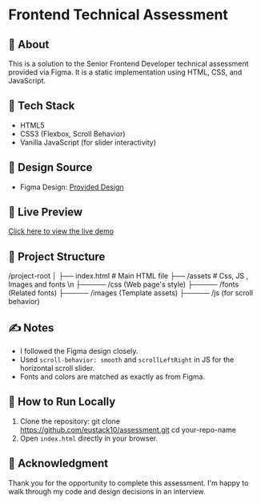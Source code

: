 # Frontend Technical Assessment

## 🧪 About
This is a solution to the Senior Frontend Developer technical assessment provided via Figma. It is a static implementation using HTML, CSS, and JavaScript.

## 🔧 Tech Stack
- HTML5
- CSS3 (Flexbox, Scroll Behavior)
- Vanilla JavaScript (for slider interactivity)

## 🎨 Design Source
- Figma Design: [Provided Design](https://www.figma.com/design/Y01If8ogqOuzBr4r5wzLsP/Technical-Assessment-%235?m=auto&t=u295hEJZ8RMH317z-6)

## 🚀 Live Preview
[Click here to view the live demo](https://eustack10.github.io/assessment/)  


## 📁 Project Structure
/project-root
│
├── index.html # Main HTML file
├── /assets # Css, JS , Images and fonts \n
├───── /css (Web page's style)
├───── /fonts (Related fonts)
├───── /images (Template assets)
├───── /js (for scroll behavior)

## ✍️ Notes
- I followed the Figma design closely.
- Used `scroll-behavior: smooth` and `scrollLeftRight` in JS for the horizontal scroll slider.
- Fonts and colors are matched as exactly as from Figma.

## 📌 How to Run Locally
1. Clone the repository:
git clone https://github.com/eustack10/assessment.git
cd your-repo-name
2. Open `index.html` directly in your browser.

## 🙏 Acknowledgment
Thank you for the opportunity to complete this assessment. I'm happy to walk through my code and design decisions in an interview.